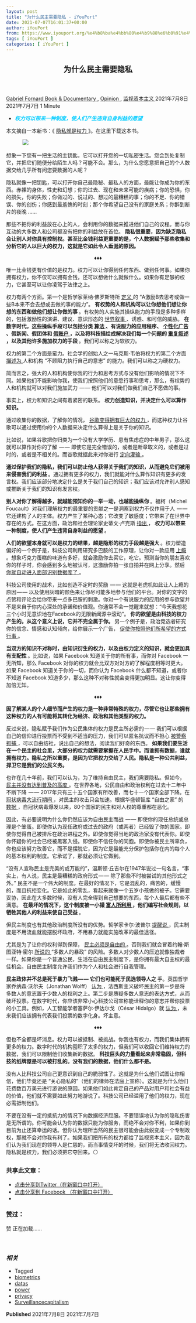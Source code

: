 ```yaml
---
layout: post
title: "为什么民主需要隐私 - iYouPort"
date: 2021-07-07T16:01:37+00:00
author: iYouPort
from: https://www.iyouport.org/%e4%b8%ba%e4%bb%80%e4%b9%88%e6%b0%91%e4%b8%bb%e9%9c%80%e8%a6%81%e9%9a%90%e7%a7%81/
tags: [ iYouPort ]
categories: [ iYouPort ]
---
```


<article class="post-16469 post type-post status-publish format-standard has-post-thumbnail hentry category-book-documentary category-opinion category-3 tag-biometrics tag-datas tag-power tag-privacy tag-surveillancecapitalism" id="post-16469">
 <header class="entry-header">
  <h1 class="entry-title">
   为什么民主需要隐私
  </h1>
 </header>
 <div class="entry-meta">
  <span class="byline">
   <a href="https://www.iyouport.org/author/gabrielfornard/" rel="author" title="由Gabriel Fornard发布">
    Gabriel Fornard
   </a>
  </span>
  <span class="cat-links">
   <a href="https://www.iyouport.org/category/book-documentary/" rel="category tag">
    Book &amp; Documentary
   </a>
   ,
   <a href="https://www.iyouport.org/category/opinion/" rel="category tag">
    Opinion
   </a>
   ,
   <a href="https://www.iyouport.org/category/%e7%9b%91%e8%a7%86%e8%b5%84%e6%9c%ac%e4%b8%bb%e4%b9%89/" rel="category tag">
    监视资本主义
   </a>
  </span>
  <span class="published-on">
   <time class="entry-date published" datetime="2021-07-08T00:01:37+08:00">
    2021年7月8日
   </time>
   <time class="updated" datetime="2021-07-07T15:34:06+08:00">
    2021年7月7日
   </time>
  </span>
  <span class="word-count">
   1 Minute
  </span>
 </div>
 <div class="entry-content">
  <ul>
   <li class="graf graf--p">
    <span style="color: #00ccff;">
     <em>
      <strong>
       权力可以带来一种制度，使人们产生违背自身利益的愿望
      </strong>
     </em>
    </span>
   </li>
  </ul>
  <p class="graf graf--p">
   本文摘自一本新书：《
   <a href="https://www.patreon.com/posts/wei-shi-yao-min-49856709" rel="noopener" target="_blank">
    隐私就是权力
   </a>
   》。在这里下载这本书。
  </p>
  <figure class="graf graf--figure">
   <img class="graf-image aligncenter jetpack-lazy-image" data-height="700" data-image-id="0*6DzDEILLb14Ue4-d.jpg" data-lazy-src="https://i1.wp.com/cdn-images-1.medium.com/max/1067/0*6DzDEILLb14Ue4-d.jpg?w=1100&amp;is-pending-load=1#038;ssl=1" data-recalc-dims="1" data-width="449" src="https://i1.wp.com/cdn-images-1.medium.com/max/1067/0*6DzDEILLb14Ue4-d.jpg?w=1100&amp;ssl=1" srcset="data:image/gif;base64,R0lGODlhAQABAIAAAAAAAP///yH5BAEAAAAALAAAAAABAAEAAAIBRAA7"/>
   <noscript>
    <img class="graf-image aligncenter" data-height="700" data-image-id="0*6DzDEILLb14Ue4-d.jpg" data-recalc-dims="1" data-width="449" src="https://i1.wp.com/cdn-images-1.medium.com/max/1067/0*6DzDEILLb14Ue4-d.jpg?w=1100&amp;ssl=1"/>
   </noscript>
  </figure>
  <p class="graf graf--p">
   想象一下您有一把生活的主钥匙，它可以打开您的一切私密生活。您会到处复制它，并把它们随便分给陌生人吗？可能不会。那么，为什么您愿意把自己的个人数据交给几乎所有问您要数据的人呢？
  </p>
  <p class="graf graf--p">
   隐私就像一把钥匙，可以打开你自己最隐秘、最私人的方面，最能让你成为你的东西。赤裸的身体，性史和幻想；你的过去、现在和未来可能的疾病；你的恐惧，你的损失，你的失败；你做过的、说过的、想过的最糟糕的事；你的不足、你的错误、你的创伤；你感到最羞愧的时刻；那个你希望自己没有的家庭关系；你醉到断片的夜晚 ……
  </p>
  <p class="graf graf--p">
   那些不把你的利益放在心上的人，会利用你的数据来推进他们自己的议程。而与你互动的大多数人和公司都没有把你的利益放在首位。
   <strong class="markup--strong markup--p-strong">
    隐私很重要，因为缺乏隐私会让别人对你具有控制权。甚至比金钱利益更重要的是，个人数据赋予那些收集和分析它的人以巨大的权力，这就是它如此令人垂涎的原因。
   </strong>
  </p>
  <p class="graf graf--p" style="text-align: center;">
   ♦️♦️♦️
  </p>
  <p class="graf graf--p">
   唯一比金钱更有价值的是权力。权力可以让你得到任何东西、做到任何事。如果你拥有权力，你不仅可以拥有金钱，还可以想做什么就做什么。如果你有足够的权力，它甚至可以让你凌驾于法律之上。
  </p>
  <p class="graf graf--p">
   权力有两个方面。第一个是哲学家莱纳·佛罗斯特所
   <a class="markup--anchor markup--p-anchor" data-href="https://onlinelibrary.wiley.com/doi/abs/10.1111/jopp.12046" href="https://onlinelibrary.wiley.com/doi/abs/10.1111/jopp.12046" rel="noopener" target="_blank">
    定义
   </a>
   的 “A激励B去思考或做一些B本来不会去想或去做的事的能力”。
   <strong class="markup--strong markup--p-strong">
    有权势的人和机构可以让你想他们想让你想的东西和做他们想让你做的事
   </strong>
   。有权势的人实施其操纵能力的手段是多种多样的，包括激励性的演讲、建议、意识形态的
   <a class="markup--anchor markup--p-anchor" data-href="https://www.iyouport.org/%e5%8f%91%e7%8e%b0%e4%bd%a0%e7%94%9f%e6%b4%bb%e4%b8%ad%e7%9a%84%e6%93%8d%e7%ba%b5%e8%80%85%ef%bc%9a%e5%9c%a8%e5%8f%99%e4%ba%8b%e7%9f%a9%e9%98%b5%e7%9a%84%e8%be%b9%e7%bc%98%ef%bc%881%ef%bc%89/" href="https://www.iyouport.org/%e5%8f%91%e7%8e%b0%e4%bd%a0%e7%94%9f%e6%b4%bb%e4%b8%ad%e7%9a%84%e6%93%8d%e7%ba%b5%e8%80%85%ef%bc%9a%e5%9c%a8%e5%8f%99%e4%ba%8b%e7%9f%a9%e9%98%b5%e7%9a%84%e8%be%b9%e7%bc%98%ef%bc%881%ef%bc%89/" rel="noopener" target="_blank">
    世界叙事
   </a>
   、诱惑、和可信的威胁。
   <strong class="markup--strong markup--p-strong">
    在数字时代，这些操纵手段可以包括分类
   </strong>
   <a class="markup--anchor markup--p-anchor" data-href="https://www.iyouport.org/%e5%aa%92%e4%bd%93%e5%b7%a8%e5%a4%b4%e5%92%8c%e7%a1%85%e8%b0%b7%e7%9a%84%e6%ad%a6%e5%99%a8%e5%8c%96%e7%ae%97%e6%b3%95%e6%b2%89%e9%bb%98%e5%bc%82%e8%ae%ae/" href="https://www.iyouport.org/%e5%aa%92%e4%bd%93%e5%b7%a8%e5%a4%b4%e5%92%8c%e7%a1%85%e8%b0%b7%e7%9a%84%e6%ad%a6%e5%99%a8%e5%8c%96%e7%ae%97%e6%b3%95%e6%b2%89%e9%bb%98%e5%bc%82%e8%ae%ae/" rel="noopener" target="_blank">
    <strong class="markup--strong markup--p-strong">
     算法
    </strong>
   </a>
   <strong class="markup--strong markup--p-strong">
    、有说服力的应用程序、
   </strong>
   <a class="markup--anchor markup--p-anchor" data-href="https://www.iyouport.org/%e5%8d%95%e5%90%91%e9%95%9c%e7%9a%84%e8%83%8c%e5%90%8e%ef%bc%9a%e7%9b%91%e8%a7%86%e8%b5%84%e6%9c%ac%e5%ae%b6%e5%92%8c%e6%94%bf%e5%ba%9c%e7%9a%84%e8%81%94%e6%89%8b%e4%b8%80%e7%9b%b4%e5%9c%a8%e5%a6%82/" href="https://www.iyouport.org/%e5%8d%95%e5%90%91%e9%95%9c%e7%9a%84%e8%83%8c%e5%90%8e%ef%bc%9a%e7%9b%91%e8%a7%86%e8%b5%84%e6%9c%ac%e5%ae%b6%e5%92%8c%e6%94%bf%e5%ba%9c%e7%9a%84%e8%81%94%e6%89%8b%e4%b8%80%e7%9b%b4%e5%9c%a8%e5%a6%82/" rel="noopener" target="_blank">
    <strong class="markup--strong markup--p-strong">
     个性化广告
    </strong>
   </a>
   <strong class="markup--strong markup--p-strong">
    、假新闻、假团体和
   </strong>
   <a class="markup--anchor markup--p-anchor" data-href="https://www.iyouport.org/%e6%8f%ad%e9%9c%b2%e5%81%87%e8%ae%b0%e8%80%85%ef%bc%9a%e4%b8%80%e4%b8%aa%e6%b7%b1%e5%ba%a6%e9%80%a0%e5%81%87%e4%bf%a1%e6%81%af%e6%88%98%e7%9a%84%e6%a1%88%e4%be%8b%ef%bc%8c%e6%8f%90%e9%86%92/" href="https://www.iyouport.org/%e6%8f%ad%e9%9c%b2%e5%81%87%e8%ae%b0%e8%80%85%ef%bc%9a%e4%b8%80%e4%b8%aa%e6%b7%b1%e5%ba%a6%e9%80%a0%e5%81%87%e4%bf%a1%e6%81%af%e6%88%98%e7%9a%84%e6%a1%88%e4%be%8b%ef%bc%8c%e6%8f%90%e9%86%92/" rel="noopener" target="_blank">
    <strong class="markup--strong markup--p-strong">
     假账户
    </strong>
   </a>
   <strong class="markup--strong markup--p-strong">
    ，以及将科技描绘成解决我们每一个问题的
   </strong>
   <a class="markup--anchor markup--p-anchor" data-href="https://www.iyouport.org/%e6%95%b0%e5%ad%97%e6%8a%80%e6%9c%af%e7%a9%b6%e7%ab%9f%e6%98%af%e4%bc%9a%e6%9d%80%e6%ad%bb%e6%b0%91%e4%b8%bb%ef%bc%8c%e8%bf%98%e6%98%af%e6%8b%af%e6%95%91%e6%b0%91%e4%b8%bb%ef%bc%9f%ef%bc%9a%e8%bf%99/" href="https://www.iyouport.org/%e6%95%b0%e5%ad%97%e6%8a%80%e6%9c%af%e7%a9%b6%e7%ab%9f%e6%98%af%e4%bc%9a%e6%9d%80%e6%ad%bb%e6%b0%91%e4%b8%bb%ef%bc%8c%e8%bf%98%e6%98%af%e6%8b%af%e6%95%91%e6%b0%91%e4%b8%bb%ef%bc%9f%ef%bc%9a%e8%bf%99/" rel="noopener" target="_blank">
    <strong class="markup--strong markup--p-strong">
     重复叙述
    </strong>
   </a>
   <strong class="markup--strong markup--p-strong">
    ，以及其他许多施加权力的手段
   </strong>
   。我们可以称之为软权力。
  </p>
  <p class="graf graf--p">
   权力的第二个方面是蛮力。社会学的创始人之一马克斯·韦伯将权力的第二个方面
   <a class="markup--anchor markup--p-anchor" data-href="https://books.google.com/books/about/Economy_and_Society.html?id=8GWnpYZTMt8C" href="https://books.google.com/books/about/Economy_and_Society.html?id=8GWnpYZTMt8C" rel="noopener" target="_blank">
    描述为
   </a>
   人和机构 “不顾阻力执行自己的意志” 的能力。我们可以称之为硬权力。
  </p>
  <p class="graf graf--p">
   简而言之，强大的人和机构使你我的行为和思考方式与没有他们影响的情况下不同。如果他们不能影响你我，使我们按照他们的意愿行事和思考，那么，有权势的人和机构就可以对我们施加武力  — — 他们可以对我们做我们自己不愿做的事。
  </p>
  <p class="graf graf--p">
   事实上，权力和知识之间有着紧密的联系。
   <strong class="markup--strong markup--p-strong">
    权力创造知识，并决定什么可以算作知识。
   </strong>
  </p>
  <p class="graf graf--p">
   通过收集你的数据，了解你的情况，
   <a class="markup--anchor markup--p-anchor" data-href="https://www.iyouport.org/%e7%9c%8b%e4%b8%8d%e8%a7%81%e7%9a%84%e7%8b%ac%e8%a3%81/" href="https://www.iyouport.org/%e7%9c%8b%e4%b8%8d%e8%a7%81%e7%9a%84%e7%8b%ac%e8%a3%81/" rel="noopener" target="_blank">
    谷歌变得拥有巨大的权力
   </a>
   ，而这种权力让谷歌可以通过使用你的个人数据来决定什么算得上是关于你的知识。
  </p>
  <p class="graf graf--p">
   比如说，如果谷歌把你归类为一个没有大学学历、患有焦虑症的中年男子，那么这就可以算作对你的了解  — — 即使它是完全错误的，或者是断章取义的，或者是过时的，或者是不相关的。而谷歌就据此来对你进行
   <a class="markup--anchor markup--p-anchor" data-href="https://www.iyouport.org/%e5%bd%93-%e4%b8%8d%e4%bd%9c%e6%81%b6-%e6%88%90%e4%b8%ba%e7%a9%ba%e8%b0%88%ef%bc%8c%e5%ae%9a%e5%88%b6%e4%ba%ba%e5%b0%86%e7%bb%88%e7%bb%93%e6%b0%91%e4%b8%bb/" href="https://www.iyouport.org/%e5%bd%93-%e4%b8%8d%e4%bd%9c%e6%81%b6-%e6%88%90%e4%b8%ba%e7%a9%ba%e8%b0%88%ef%bc%8c%e5%ae%9a%e5%88%b6%e4%ba%ba%e5%b0%86%e7%bb%88%e7%bb%93%e6%b0%91%e4%b8%bb/" rel="noopener" target="_blank">
    定向灌输
   </a>
   。
  </p>
  <p class="graf graf--p">
   <strong class="markup--strong markup--p-strong">
    通过保护我们的隐私，我们可以防止他人获得关于我们的知识，从而避免它们被用来侵害我们的利益
   </strong>
   。通过拥有更多的权力，我们就能对什么算作知识有更多的发言权。我们应该部分地决定什么是关于我们自己的知识；我们应该对允许别人感知或推断关于我们的知识有发言权。
  </p>
  <p class="graf graf--p">
   <strong class="markup--strong markup--p-strong">
    别人对你了解得越多，就越能预知你的一举一动，也越能操纵你
   </strong>
   。福柯（Michel Foucault）对我们理解权力的最重要的贡献之一是洞察到权力不仅作用于人  — — 它还建构了人的主体。权力产生了某种心态；它改变了敏感度；它带来了在世界中存在的方式。在这方面，政治和社会理论家史蒂文·卢克斯
   <a class="markup--anchor markup--p-anchor" data-href="https://www.macmillanihe.com/page/detail/Power/?K=9780333420928" href="https://www.macmillanihe.com/page/detail/Power/?K=9780333420928" rel="noopener" target="_blank">
    指出
   </a>
   ，
   <strong class="markup--strong markup--p-strong">
    权力可以带来一种制度，使人们产生违背自身利益的愿望
   </strong>
   。
  </p>
  <p class="graf graf--p">
   <strong class="markup--strong markup--p-strong">
    人们的欲望本身就可以是权力的结果，越是隐形的权力手段越是强大
   </strong>
   。权力塑造偏好的一个例子是，科技公司利用研究多巴胺的工作原理，让你对一款应用
   <a class="markup--anchor markup--p-anchor" data-href="https://www.iyouport.org/%e5%a6%82%e4%bd%95%e6%88%92%e6%96%ad-facebook%ef%bc%9f/" href="https://www.iyouport.org/%e5%a6%82%e4%bd%95%e6%88%92%e6%96%ad-facebook%ef%bc%9f/" rel="noopener" target="_blank">
    上瘾
   </a>
   。想象巧克力蛋糕的味道有多好，就会激励你去买它，吃它。预测当你的朋友喜欢你的样子时，你会感到多么地被认可，这激励你拍一张自拍并在网上分享。然后
   <a class="markup--anchor markup--p-anchor" data-href="https://www.iyouport.org/%e4%bd%a0%e6%9b%be%e7%bb%8f%e5%9c%a8%e7%a4%be%e4%ba%a4%e7%bd%91%e7%bb%9c%e4%b8%8a%e5%8f%91%e5%b8%83%e8%bf%87%e8%87%aa%e5%b7%b1%e7%9a%84%e7%85%a7%e7%89%87%ef%bc%9f%e4%bd%a0%e5%8d%b1%e9%99%a9%e4%ba%86/" href="https://www.iyouport.org/%e4%bd%a0%e6%9b%be%e7%bb%8f%e5%9c%a8%e7%a4%be%e4%ba%a4%e7%bd%91%e7%bb%9c%e4%b8%8a%e5%8f%91%e5%b8%83%e8%bf%87%e8%87%aa%e5%b7%b1%e7%9a%84%e7%85%a7%e7%89%87%ef%bc%9f%e4%bd%a0%e5%8d%b1%e9%99%a9%e4%ba%86/" rel="noopener" target="_blank">
    你就自动进入面部识别数据库了
   </a>
   。
  </p>
  <p class="graf graf--p">
   科技公司使用的战术，比如创造不定时的奖励  — — 这就是老虎机如此让人上瘾的原因 — — 以及使用灰暗的颜色来让你尽可能多地参与他们的平台。对你的文字的点赞和评论会给你带来一点多巴胺的刺激。你对一个有说服力的应用的参与欲望并不是来自于你内心深处的承诺和价值观。你通常不会一觉醒来就想：“今天我想花三个小时无意识地在Facebook的无限新闻源中滚动”。
   <strong class="markup--strong markup--p-strong">
    你的欲望是由科技的权力产生的。从这个意义上说，它并不完全属于你。
   </strong>
   另一个例子是，政治竞选者研究你的信念、情感和认知倾向，给你展示一个广告，
   <a class="markup--anchor markup--p-anchor" data-href="https://www.iyouport.org/%e5%bf%83%e7%90%86%e6%93%8d%e7%ba%b5%e7%9a%84%e7%a7%98%e5%af%86%ef%bc%9a%e8%a1%8c%e4%b8%ba%e7%bb%8f%e6%b5%8e%e5%ad%a6pr%ef%bc%9fvideo/" href="https://www.iyouport.org/%e5%bf%83%e7%90%86%e6%93%8d%e7%ba%b5%e7%9a%84%e7%a7%98%e5%af%86%ef%bc%9a%e8%a1%8c%e4%b8%ba%e7%bb%8f%e6%b5%8e%e5%ad%a6pr%ef%bc%9fvideo/" rel="noopener" target="_blank">
    促使你按照他们所希望的方式行事
   </a>
   。
  </p>
  <p class="graf graf--p">
   <strong class="markup--strong markup--p-strong">
    当双方的知识不对称时，由知识衍生的权力，以及由权力定义的知识，就会更加具有支配性
   </strong>
   。比如说，如果 Facebook 知道关于你的所有事，而你对 Facebook 一无所知，那么 Facebook 对你的权力就会比双方对对方的了解程度相等时更大。如果 Facebook 知道关于你的一切，而你认为 Facebook 什么都不知道，或者你不知道 Facebook 知道多少，那么这种不对称性就会变得更加明显。这让你变得加倍无知。
  </p>
  <p class="graf graf--p" style="text-align: center;">
   ♦️♦️♦️
  </p>
  <p class="graf graf--p">
   <strong class="markup--strong markup--p-strong">
    因了解某人的个人细节而产生的权力是一种非常特殊的权力，尽管它也让那些拥有这种权力的人有可能将其转化为经济、政治和其他类型的权力。
   </strong>
  </p>
  <p class="graf graf--p">
   反过来说，隐私赋予我们作为公民集体的权力是民主所必需的 — — 我们可以根据自己的信仰进行投票而不受到不适当的压力，我们可以匿名抗议而不担心
   <a class="markup--anchor markup--p-anchor" data-href="https://www.iyouport.org/%e8%ad%a6%e5%af%9f%e5%a6%82%e4%bd%95%e4%bd%bf%e7%94%a8%e6%8e%a8%e6%96%87%e7%9b%91%e8%a7%86%e6%8a%97%e8%ae%ae%e8%bf%90%e5%8a%a8%ef%bc%9a%e9%80%9a%e8%bf%87blm%ef%bc%886%ef%bc%89/" href="https://www.iyouport.org/%e8%ad%a6%e5%af%9f%e5%a6%82%e4%bd%95%e4%bd%bf%e7%94%a8%e6%8e%a8%e6%96%87%e7%9b%91%e8%a7%86%e6%8a%97%e8%ae%ae%e8%bf%90%e5%8a%a8%ef%bc%9a%e9%80%9a%e8%bf%87blm%ef%bc%886%ef%bc%89/" rel="noopener" target="_blank">
    被警察抓捕
   </a>
   ，可以自由结社，说出自己的想法，阅读我们好奇的东西。
   <strong class="markup--strong markup--p-strong">
    如果我们要生活在一个民主的社会里，大部分的权力就需要掌握在人民手中。而谁拥有数据，谁就拥有权力。隐私之所以重要，是因为它把权力交给了人民。隐私是一种公共利益， 捍卫它是我们的公民义务。
   </strong>
  </p>
  <p class="graf graf--p">
   也许在几十年前，我们可以认为，为了维持自由民主，我们需要隐私。但如今，
   <a class="markup--anchor markup--p-anchor" data-href="https://www.iyouport.org/%e4%bb%8e%e6%b0%91%e4%b8%bb%e5%88%b0%e8%87%aa%e7%94%b1/" href="https://www.iyouport.org/%e4%bb%8e%e6%b0%91%e4%b8%bb%e5%88%b0%e8%87%aa%e7%94%b1/" rel="noopener" target="_blank">
    民主并没有达到普及的高度
   </a>
   。在世界各地，公民自由和政治权利在过去十二年中不断下降  — — 2017年只有三十五个国家有所改善，而七十一个国家全部下降。在
   <a class="markup--anchor markup--p-anchor" data-href="https://www.iyouport.org/%e5%86%a0%e7%8a%b6%e7%97%85%e6%af%92%e5%a6%82%e4%bd%95%e8%ae%a9%e6%95%b4%e4%b8%aa%e5%9c%b0%e7%90%83%e5%8f%98%e6%88%90%e4%ba%86%e5%8f%8d%e4%b9%8c%e6%89%98%e9%82%a6%e5%9c%b0%e7%8b%b1%e2%80%8a-%e2%80%8a/" href="https://www.iyouport.org/%e5%86%a0%e7%8a%b6%e7%97%85%e6%af%92%e5%a6%82%e4%bd%95%e8%ae%a9%e6%95%b4%e4%b8%aa%e5%9c%b0%e7%90%83%e5%8f%98%e6%88%90%e4%ba%86%e5%8f%8d%e4%b9%8c%e6%89%98%e9%82%a6%e5%9c%b0%e7%8b%b1%e2%80%8a-%e2%80%8a/" rel="noopener" target="_blank">
    冠状病毒大流行期间
   </a>
   ，对民主的攻击只会加速。根据华盛顿智库 “自由之家” 的
   <a class="markup--anchor markup--p-anchor" data-href="https://freedomhouse.org/article/" href="https://freedomhouse.org/article/" rel="noopener" target="_blank">
    数据
   </a>
   ，自冠状病毒爆发以来，80个国家的民主和对人权的尊重都在恶化。
  </p>
  <p class="graf graf--p">
   因此，有必要说明为什么你仍然应该为自由民主而战  — — 即使你的现任总统或总理是个笨蛋。即使你认为现任政府或过去的政府（或两者）已经毁了你的国家。即使你觉得自己被排斥在政治进程之外。即使你觉得当地的政治家没有代表你。即使你怀疑你的社会已经被黑客入侵。即使你不信任你的同胞。即使你被民主所辜负，你也应该努力改善它，而不是摆脱它，因为它是最能充分保护包括你在内的每个人的基本权利的制度。它承诺了，那就必须让它做到。
  </p>
  <p class="graf graf--p graf--startsWithDoubleQuote">
   “没有人宣称民主是完美的或万能的”，温斯顿·丘吉尔在1947年说过一句名言，“事实上，有人说，民主是最糟糕的政府形式 — — 除了那些不时被尝试的其他形式之外。” 民主不是一个伟大的制度。在最好的情况下，它是混乱的，痛苦的，缓慢的，而且抗拒变化。它是如此的零乱，看起来就像一个五岁小孩做的被子。它需要妥协，因此在大多数时候，没有人完全得到自己想要的东西，每个人最后都有些不满意。
   <strong class="markup--strong markup--p-strong">
    在最坏的情况下，这个制度被一小撮
   </strong>
   <a class="markup--anchor markup--p-anchor" data-href="https://www.iyouport.org/%e6%8a%80%e6%9c%af%e5%b7%a8%e5%a4%b4%e4%b8%8d%e6%98%af%e7%83%9f%e8%8d%89%e5%b7%a8%e5%a4%b4%ef%bc%8c%e8%87%b3%e5%b0%91%e4%b8%8d%e4%bb%85%e4%bb%85%e6%98%af/" href="https://www.iyouport.org/%e6%8a%80%e6%9c%af%e5%b7%a8%e5%a4%b4%e4%b8%8d%e6%98%af%e7%83%9f%e8%8d%89%e5%b7%a8%e5%a4%b4%ef%bc%8c%e8%87%b3%e5%b0%91%e4%b8%8d%e4%bb%85%e4%bb%85%e6%98%af/" rel="noopener" target="_blank">
    <strong class="markup--strong markup--p-strong">
     富人所利用
    </strong>
   </a>
   <strong class="markup--strong markup--p-strong">
    ，他们编写社会规则，以牺牲其他人的利益来使自己受益
   </strong>
   。
  </p>
  <p class="graf graf--p">
   但民主制度也有其他政治制度所没有的优势。哲学家卡尔·波普尔
   <a class="markup--anchor markup--p-anchor" data-href="https://books.google.com/books/about/The_Open_Society_and_Its_Enemies.html?id=Wvr3DwAAQBAJ" href="https://books.google.com/books/about/The_Open_Society_and_Its_Enemies.html?id=Wvr3DwAAQBAJ" rel="noopener" target="_blank">
    提醒说
   </a>
   ，民主制度是不用流血就能摆脱坏政府，不用暴力就能实施改革的最佳途径。
  </p>
  <p class="graf graf--p">
   尤其是为了让你的权利得到保障，
   <a class="markup--anchor markup--p-anchor" data-href="https://www.iyouport.org/%e4%bb%8e%e6%b0%91%e4%b8%bb%e5%88%b0%e8%87%aa%e7%94%b1/" href="https://www.iyouport.org/%e4%bb%8e%e6%b0%91%e4%b8%bb%e5%88%b0%e8%87%aa%e7%94%b1/" rel="noopener" target="_blank">
    民主必须是自由的
   </a>
   。否则我们就会冒着约翰·斯图亚特·密尔
   <a class="markup--anchor markup--p-anchor" data-href="https://www.gutenberg.org/files/34901/34901-h/34901-h.htm" href="https://www.gutenberg.org/files/34901/34901-h/34901-h.htm" rel="noopener" target="_blank">
    所说的
   </a>
   “多数人的暴政” 的风险。多数人对少数人的压迫就像独裁者一样。如果你是一个普通公民，生活在自由民主制度下，是你拥有最大自主权的最佳机会。自由民主制度允许我们作为个人和社会进行自我管理。
  </p>
  <p class="graf graf--p">
   <strong class="markup--strong markup--p-strong">
    民主政体并不总是死于暴力飞溅 — — 它们也可能死于民选领导人之
   </strong>
   手。英国哲学家乔纳森·沃尔夫（Jonathan Wolff）
   <a class="markup--anchor markup--p-anchor" data-href="https://aeon.co/essays/what-1930s-political-ideologies-can-teach-us-about-the-2020s" href="https://aeon.co/essays/what-1930s-political-ideologies-can-teach-us-about-the-2020s" rel="noopener" target="_blank">
    认为
   </a>
   ，法西斯主义破坏民主的第一步是将多数人的意志置于少数人的权利之上。第二步是质疑多数人意志的表达方式，从而破坏投票。在数字时代，你应该非常小心科技公司宣称能诠释你的意志并帮你投票的小工具。例如，人工智能学者塞萨尔·伊达尔戈（César Hidalgo）就
   <a class="markup--anchor markup--p-anchor" data-href="https://www.ted.com/talks/cesar_hidalgo_a_bold_idea_to_%20replace_politicians" href="https://www.ted.com/talks/cesar_hidalgo_a_bold_idea_to_%20replace_politicians" rel="noopener" target="_blank">
    认为
   </a>
   ，未来我们应该拥有代表我们投票的数字化身。坏主意。
  </p>
  <p class="graf graf--p" style="text-align: center;">
   ♦️♦️♦️
  </p>
  <p class="graf graf--p">
   但也不全都是坏消息。权力可以被抵制、被挑战。你我也有权力，而我们集体拥有更多的权力。数字时代的机构囤积了太多的权力，但我们可以收回它们维持权力的数据，我们可以限制他们收集新的数据。
   <strong class="markup--strong markup--p-strong">
    科技巨头的力量看起来非常稳固，但科技的纸牌屋是可以被打乱的。没有我们的数据，他们什么都不是。
   </strong>
  </p>
  <p class="graf graf--p">
   没有人比科技公司自己更意识到自己的脆弱性了。这就是为什么他们试图让你相信，他们毕竟还是 “关心隐私的”（他们的律师在法庭上宣称）。这就是为什么他们花费数百万美元进行游说的原因。如果他们如此肯定自己的产品对用户和社会有益的价值，他们就不需要如此努力地游说了。科技公司已经滥用了他们的权力，现在必需抵制他们。
  </p>
  <p class="graf graf--p">
   不要在没有一定的抵抗力的情况下向数据经济屈服。不要错误地认为你的隐私伤害是无所谓的。你可能会认为你的数据只能为你服务，而绝不会对你不利，如果你到目前为止还算幸运的话。但你认为理所当然的民主很可能会由此蜕变成一个专制政权，那就不会对你我有利了。如果我们把所有的权力都给了监视资本主义，因为我们认为我们现在的领导人是仁慈的，而当事情变坏的时候，我们将无法收回权力。隐私就是权力，我们必须把它夺回来。⚪️
  </p>
  <div id="atatags-1611829871-60e6588902fe9">
  </div>
  <div class="sharedaddy sd-sharing-enabled">
   <div class="robots-nocontent sd-block sd-social sd-social-icon sd-sharing">
    <h3 class="sd-title">
     共享此文章：
    </h3>
    <div class="sd-content">
     <ul>
      <li class="share-twitter">
       <a class="share-twitter sd-button share-icon no-text" data-shared="sharing-twitter-16469" href="https://www.iyouport.org/%e4%b8%ba%e4%bb%80%e4%b9%88%e6%b0%91%e4%b8%bb%e9%9c%80%e8%a6%81%e9%9a%90%e7%a7%81/?share=twitter" rel="nofollow noopener noreferrer" target="_blank" title="点击分享到Twitter">
        <span>
        </span>
        <span class="sharing-screen-reader-text">
         点击分享到Twitter（在新窗口中打开）
        </span>
       </a>
      </li>
      <li class="share-facebook">
       <a class="share-facebook sd-button share-icon no-text" data-shared="sharing-facebook-16469" href="https://www.iyouport.org/%e4%b8%ba%e4%bb%80%e4%b9%88%e6%b0%91%e4%b8%bb%e9%9c%80%e8%a6%81%e9%9a%90%e7%a7%81/?share=facebook" rel="nofollow noopener noreferrer" target="_blank" title="点击分享到 Facebook ">
        <span>
        </span>
        <span class="sharing-screen-reader-text">
         点击分享到 Facebook （在新窗口中打开）
        </span>
       </a>
      </li>
      <li class="share-end">
      </li>
     </ul>
    </div>
   </div>
  </div>
  <div class="sharedaddy sd-block sd-like jetpack-likes-widget-wrapper jetpack-likes-widget-unloaded" data-name="like-post-frame-161182987-16469-60e65889034ff" data-src="https://widgets.wp.com/likes/#blog_id=161182987&amp;post_id=16469&amp;origin=www.iyouport.org&amp;obj_id=161182987-16469-60e65889034ff" id="like-post-wrapper-161182987-16469-60e65889034ff">
   <h3 class="sd-title">
    赞过：
   </h3>
   <div class="likes-widget-placeholder post-likes-widget-placeholder" style="height: 55px;">
    <span class="button">
     <span>
      赞
     </span>
    </span>
    <span class="loading">
     正在加载……
    </span>
   </div>
   <span class="sd-text-color">
   </span>
   <a class="sd-link-color">
   </a>
  </div>
  <div class="jp-relatedposts" id="jp-relatedposts">
   <h3 class="jp-relatedposts-headline">
    <em>
     相关
    </em>
   </h3>
  </div>
 </div>
 <div class="entry-footer">
  <ul class="post-tags light-text">
   <li>
    Tagged
   </li>
   <li>
    <a href="https://www.iyouport.org/tag/biometrics/" rel="tag">
     biometrics
    </a>
   </li>
   <li>
    <a href="https://www.iyouport.org/tag/datas/" rel="tag">
     datas
    </a>
   </li>
   <li>
    <a href="https://www.iyouport.org/tag/power/" rel="tag">
     power
    </a>
   </li>
   <li>
    <a href="https://www.iyouport.org/tag/privacy/" rel="tag">
     privacy
    </a>
   </li>
   <li>
    <a href="https://www.iyouport.org/tag/surveillancecapitalism/" rel="tag">
     Surveillancecapitalism
    </a>
   </li>
  </ul>
 </div>
 <div class="entry-author-wrapper">
  <div class="site-posted-on">
   <strong>
    Published
   </strong>
   <time class="entry-date published" datetime="2021-07-08T00:01:37+08:00">
    2021年7月8日
   </time>
   <time class="updated" datetime="2021-07-07T15:34:06+08:00">
    2021年7月7日
   </time>
  </div>
 </div>
</article>

